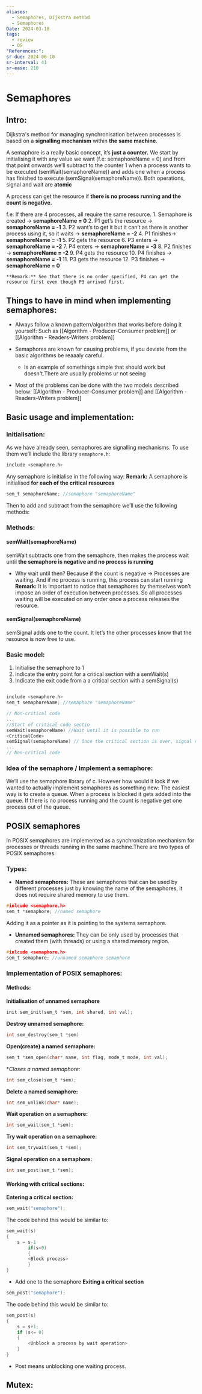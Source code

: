 ```yaml
---
aliases:
  - Semaphores, Dijkstra method
  - Semaphores
Date: 2024-03-18
tags:
  - review
  - OS
"References:": 
sr-due: 2024-06-10
sr-interval: 41
sr-ease: 210
---
```

# Semaphores
## Intro:
Dijkstra's method for managing synchronisation between processes is based on a **signalling mechanism** within **the same machine**.  

A semaphore is a really basic concept, it’s **just a counter.** We start by initialising it with any value we want (f.e: semaphoreName = 0) and from that point onwards we’ll subtract to the counter 1 when a process wants to be executed (semWait(semaphoreName)) and adds one when a process has finished to execute (semSignal(semaphoreName)).
Both operations, signal and wait are **atomic**

A process can get the resource if **there is no process running and the count is negative.**


f.e: If there are 4 processes, all require the same resource. 
	1. Semaphore is created → **semaphoreName = 0** 
	2. P1 get’s the resource → **semaphoreName = -1**
	3. P2 want’s to get it but it can’t as there is another process using it, so it waits → **semaphoreName = -2**
	4. P1 finishes→ **semaphoreName = -1**
	5. P2 gets the resource 
	6. P3 enters → **semaphoreName = -2**
	7. P4 enters → **semaphoreName = -3**
	8. P2 finishes → **semaphoreName = -2**
	9. P4 gets the resource 
	10. P4 finishes → **semaphoreName = -1**
	11. P3 gets the resource
	12. P3 finishes → **semaphoreName = 0**
	
	**Remark:** See that there is no order specified, P4 can get the resource first even though P3 arrived first.

## Things to have in mind when implementing semaphores:

+ Always follow a known pattern/algorithm that works before doing it yourself: Such as [[Algorithm - Producer-Consumer problem]] or [[Algorithm - Readers-Writers problem]]

+ Semaphores are known for causing problems, if you deviate from the basic algorithms be reaaaly careful.
	+ Is an example of somethings simple that should work but doesn't.There are usually problems ur not seeing

+ Most of the problems can be done with the two models described below: [[Algorithm - Producer-Consumer problem]] and [[Algorithm - Readers-Writers problem]]

## Basic usage and implementation:
### Initialisation: 
As we have already seen, semaphores are signalling mechanisms. To use them we’ll include the library `semaphore.h`:

```c
include <semaphore.h>
```

Any semaphore is initialise in the following way:
**Remark:** A semaphore is initialised **for each of the critical resources**

```c
sem_t semaphoreName; //semaphore "semaphoreName"
```

Then to add and subtract from the semaphore we’ll use the following methods: 

### Methods: 
#### semWait(semaphoreName)
semWait subtracts one from the semaphore, then makes the process wait until **the semaphore is negative and no process is running**
+ Why wait until then? Because if the count is negative → Processes are waiting. And if no process is running, this process can start running 
**Remark:** It is important to notice that semaphores by themselves won’t impose an order of execution between processes. So all processes waiting will be executed on any order once a process releases the resource.
#### semSignal(semaphoreName)
semSignal adds one to the count. It let’s the other processes know that the resource is now free to use. 
### Basic model:
1. Initialise the semaphore to 1
2. Indicate the entry point for a critical section with a semWait(s) 
3. Indicate the  exit code from a a critical section with a semSignal(s)

```c

include <semaphore.h>
sem_t semaphoreName; //semaphore "semaphoreName"

// Non-critical code
...
//Start of critical code sectio
semWait(semaphoreName) //Wait until it is possible to run
<CriticalCode>
semSignal(semaphoreName) // Once the critical section is over, signal exit
...
// Non-critical code

```


### Idea of the semaphore / Implement a semaphore: 
We’ll use the semaphore library of c. However how would it look if we wanted to actually implement semaphores as something new:
	The easiest way is to create a queue. When a process is blocked it gets added into the queue. If there is no process running and the count is negative get one process out of the queue. 

## POSIX semaphores
In POSIX semaphores are implemented as a synchronization mechanism for processes or threads running in the same machine.There are two types of POSIX semaphores:

### Types:

+ **Named semaphores:**  These are semaphores that can be used by different processes just by knowing the name of the semaphores, it does not require shared memory to use them. 

```c
#inlcude <semaphore.h>
sem_t *semaphore; //named semaphore
```

Adding it as a pointer as it is pointing to the systems semaphore.
+ **Unnamed semaphores:** They can be only used by processes that created them (with threads) or using a shared memory region.
```c
#inlcude <semaphore.h>
sem_t semaphore; //unnamed semaphore semaphore
```

### Implementation of POSIX semaphores:
#### Methods:

**Initialisation of unnamed semaphore**
```c
init sem_init(sem_t *sem, int shared, int val);
```

**Destroy unnamed semaphore:**
```c
int sem_destroy(sem_t *sem)
```

**Open(create) a named semaphore:**
```c
sem_t *sem_open(char* name, int flag, mode_t mode, int val);
```

**Closes a named semaphore:*
```c
int sem_close(sem_t *sem);
```

**Delete a named semaphore:**
```c
int sem_unlink(char* name);
```

**Wait operation on a semaphore:**
```c
int sem_wait(sem_t *sem);
```

**Try wait operation on a semaphore:**
```c
int sem_trywait(sem_t *sem);
```

**Signal operation on a semaphore:**
```c
int sem_post(sem_t *sem);
```
#### Working with critical sections:

**Entering a critical section:**
```c
sem_wait("semaphore");
```
The code behind this would be similar to:

```c
sem_wait(s)
{
	s = s-1
		if(s<0)
		{
		<Block process>
		}
}

```
+ Add one to the semaphore
**Exiting a critical section**

```c
sem_post("semaphore");
```
The code behind this would be similar to: 

```c
sem_post(s)
{
	s = s+1;
	if (s<= 0)
	{
		<Unblock a process by wait operation>
	}
}

```
 + Post means unblocking one waiting process.

## Mutex:
